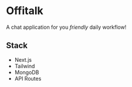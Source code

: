 # Offitalk

A chat application for you *friendly* daily workflow!

## Stack

* Next.js
* Tailwind
* MongoDB
* API Routes